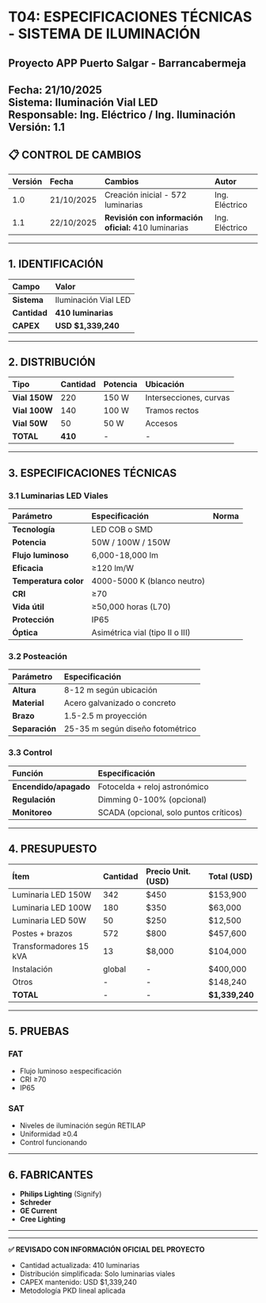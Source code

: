 # T04: ESPECIFICACIONES TÉCNICAS - SISTEMA DE ILUMINACIÓN
## Proyecto APP Puerto Salgar - Barrancabermeja

**Fecha:** 21/10/2025  
**Sistema:** Iluminación Vial LED  
**Responsable:** Ing. Eléctrico / Ing. Iluminación  
**Versión:** 1.1  
---

## 📋 **CONTROL DE CAMBIOS**

| Versión | Fecha | Cambios | Autor |
|:--------|:------|:--------|:------|
| 1.0 | 21/10/2025 | Creación inicial - 572 luminarias | Ing. Eléctrico |
| 1.1 | 22/10/2025 | **Revisión con información oficial:** 410 luminarias | Ing. Eléctrico |

---

## 1. IDENTIFICACIÓN

| Campo | Valor |
|:------|:------|
| **Sistema** | Iluminación Vial LED |
| **Cantidad** | **410 luminarias** |
| **CAPEX** | **USD $1,339,240** |

---

## 2. DISTRIBUCIÓN

| Tipo | Cantidad | Potencia | Ubicación |
|:-----|:---------|:---------|:----------|
| **Vial 150W** | 220 | 150 W | Intersecciones, curvas |
| **Vial 100W** | 140 | 100 W | Tramos rectos |
| **Vial 50W** | 50 | 50 W | Accesos |
| **TOTAL** | **410** | - | - |

---

## 3. ESPECIFICACIONES TÉCNICAS

### 3.1 Luminarias LED Viales

| Parámetro | Especificación | Norma |
|:----------|:---------------|:------|
| **Tecnología** | LED COB o SMD |
| **Potencia** | 50W / 100W / 150W |
| **Flujo luminoso** | 6,000-18,000 lm |
| **Eficacia** | ≥120 lm/W |
| **Temperatura color** | 4000-5000 K (blanco neutro) |
| **CRI** | ≥70 |
| **Vida útil** | ≥50,000 horas (L70) |
| **Protección** | IP65 |
| **Óptica** | Asimétrica vial (tipo II o III) |

### 3.2 Posteación

| Parámetro | Especificación |
|:----------|:---------------|
| **Altura** | 8-12 m según ubicación |
| **Material** | Acero galvanizado o concreto |
| **Brazo** | 1.5-2.5 m proyección |
| **Separación** | 25-35 m según diseño fotométrico |

### 3.3 Control

| Función | Especificación |
|:--------|:---------------|
| **Encendido/apagado** | Fotocelda + reloj astronómico |
| **Regulación** | Dimming 0-100% (opcional) |
| **Monitoreo** | SCADA (opcional, solo puntos críticos) |

---

## 4. PRESUPUESTO

| Ítem | Cantidad | Precio Unit. (USD) | Total (USD) |
|:-----|:---------|:-------------------|:------------|
| Luminaria LED 150W | 342 | $450 | $153,900 |
| Luminaria LED 100W | 180 | $350 | $63,000 |
| Luminaria LED 50W | 50 | $250 | $12,500 |
| Postes + brazos | 572 | $800 | $457,600 |
| Transformadores 15 kVA | 13 | $8,000 | $104,000 |
| Instalación | global | - | $400,000 |
| Otros | - | - | $148,240 |
| **TOTAL** | - | - | **$1,339,240** |

---

## 5. PRUEBAS

### FAT
- Flujo luminoso ≥especificación
- CRI ≥70
- IP65

### SAT
- Niveles de iluminación según RETILAP
- Uniformidad ≥0.4
- Control funcionando

---

## 6. FABRICANTES

- **Philips Lighting** (Signify)
- **Schreder**
- **GE Current**
- **Cree Lighting**

---

---

**✅ REVISADO CON INFORMACIÓN OFICIAL DEL PROYECTO**
- Cantidad actualizada: 410 luminarias
- Distribución simplificada: Solo luminarias viales
- CAPEX mantenido: USD $1,339,240
- Metodología PKD lineal aplicada
